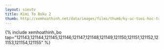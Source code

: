 ```yaml
---
layout: sieutv
title: Kimi To Boku 2
thumb: http://xemhoathinh.net/data/images/films/thumb/ky-uc-tuoi-hoc-tro-2-kimi-to-boku-2-2012.jpg
---
```

{% include xemhoathinh_bo tap="121143,121144,121145,121146,121147,121148,121149,121150,121151,121152,121153,121154,121155" %} 
